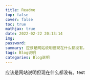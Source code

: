 ```yaml
---
title: Readme
top: false
cover: false
toc: true
mathjax: true
date: 2022-02-22 20:13:14
img: 
password:
summary: 应该是网站说明但现在什么都没有。
tags: Blog说明
categories: Blog说明
---
```

应该是网站说明但现在什么都没有。test